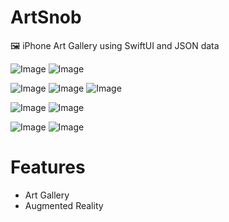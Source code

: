 # ArtSnob

🖼 iPhone Art Gallery using SwiftUI and JSON data

![Image](https://i.imgur.com/lGa4l6el.jpg)
![Image](https://i.imgur.com/P8CvCcEl.jpg)


![Image](https://i.imgur.com/BWa1pKWl.jpg)
![Image](https://media.giphy.com/media/KffabP0cwoNBdMpUx1/giphy.gif)
![Image](https://media.giphy.com/media/d8ornUDigaylQ8ziRM/giphy.gif)


![Image](https://i.imgur.com/Bi1BwA0l.jpg)
![Image](https://media.giphy.com/media/YrTCARGoO04ZHg0H9v/giphy.gif)



![Image](https://i.imgur.com/TLoUl1Pm.png)
![Image](https://i.imgur.com/5je8ATom.png)

# Features

- Art Gallery
- Augmented Reality 






